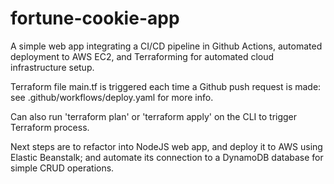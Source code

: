 # fortune-cookie-app

A simple web app integrating a CI/CD pipeline in Github Actions, automated deployment to AWS EC2, and Terraforming for automated cloud infrastructure setup.

Terraform file main.tf is triggered each time a Github push request is made: see .github/workflows/deploy.yaml for more info.

Can also run 'terraform plan' or 'terraform apply' on the CLI to trigger Terraform process. 


Next steps are to refactor into NodeJS web app, and deploy it to AWS using Elastic Beanstalk; and automate its connection to a DynamoDB database for simple CRUD operations.
